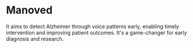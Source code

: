 # Manoved
It aims to detect Alzheimer through voice patterns early, enabling timely intervention and improving patient outcomes. It's a game-changer for early diagnosis and research.
